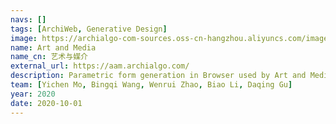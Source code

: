 ```yaml
---
navs: []
tags: [ArchiWeb, Generative Design]
image: https://archialgo-com-sources.oss-cn-hangzhou.aliyuncs.com/images/202301171402558.png
name: Art and Media
name_cn: 艺术与媒介
external_url: https://aam.archialgo.com/
description: Parametric form generation in Browser used by Art and Media class for second year students.
team: [Yichen Mo, Bingqi Wang, Wenrui Zhao, Biao Li, Daqing Gu]
year: 2020
date: 2020-10-01
---
```


